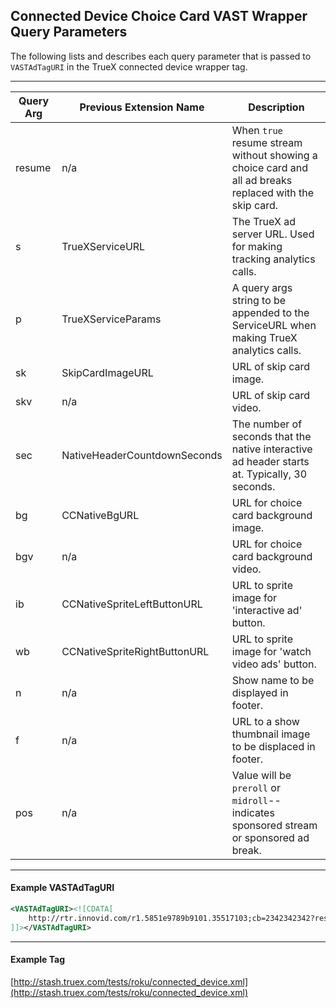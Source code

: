 ## Connected Device Choice Card VAST Wrapper Query Parameters

The following lists and describes each query parameter that is passed to `VASTAdTagURI` in the TrueX connected device wrapper tag.

---

| Query Arg | Previous Extension Name | Description |
| ------------- | ------------- | ------------- |
| resume | n/a | When `true` resume stream without showing a choice card and all ad breaks replaced with the skip card. |
| s | TrueXServiceURL | The TrueX ad server URL.  Used for making tracking analytics calls. |
| p | TrueXServiceParams | A query args string to be appended to the ServiceURL when making TrueX analytics calls. |
| sk | SkipCardImageURL | URL of skip card image. |
| skv | n/a | URL of skip card video. |
| sec | NativeHeaderCountdownSeconds | The number of seconds that the native interactive ad header starts at.  Typically, 30 seconds. |
| bg | CCNativeBgURL | URL for choice card background image. |
| bgv | n/a | URL for choice card background video. |
| ib | CCNativeSpriteLeftButtonURL | URL to sprite image for 'interactive ad' button. |
| wb | CCNativeSpriteRightButtonURL | URL to sprite image for 'watch video ads' button. |
| n | n/a | Show name to be displayed in footer. |
| f | n/a | URL to a show thumbnail image to be displaced in footer. |
| pos | n/a | Value will be `preroll` or `midroll`--indicates sponsored stream or sponsored ad break. |

---
#### Example VASTAdTagURI

```xml
<VASTAdTagURI><![CDATA[
    http://rtr.innovid.com/r1.5851e9789b9101.35517103;cb=2342342342?resume=false&s=http%3A%2F%2Fserve.truex.com&p=campaign_id%3D8590%26creative_id%3D10740&sk=http%3A%2F%2Fmedia.truex.com%2Fm%2Fpartners%2Fbrightline%2Ffxnow_roku_skip_card.png&sec=30&bg=http%3A%2F%2Fmedia.truex.com%2Fm%2Fpartners%2Fbrightline%2Ffxnow%2Fnative_bg.png&ib=http%3A%2F%2Fmedia.truex.com%2Fm%2Fpartners%2Fbrightline%2Ffxnow%2Fnative_left_btn.png&wb=http%3A%2F%2Fmedia.truex.com%2Fm%2Fpartners%2Fbrightline%2Ffxnow%2Fnative_right_btn.png&n=Rosewood&f=http%3A%2F%2Fmedia.truex.com%2Fimage_assets%2F2017-03-16%2Fa2779f90-b965-42c5-966d-8b9dfdc8b2a4.png&pos=preroll
]]></VASTAdTagURI>
```
---
#### Example Tag
[http://stash.truex.com/tests/roku/connected_device.xml](http://stash.truex.com/tests/roku/connected_device.xml)
